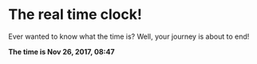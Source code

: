 # The real time clock!

Ever wanted to know what the time is? Well, your journey is about to end!

**The time is Nov 26, 2017, 08:47**
